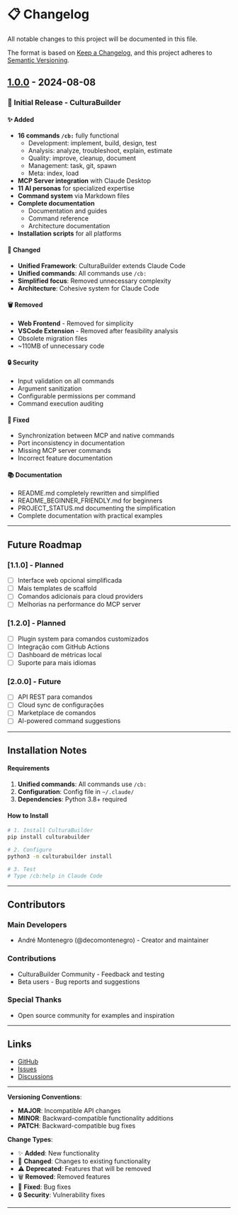 # 📋 Changelog

All notable changes to this project will be documented in this file.

The format is based on [Keep a Changelog](https://keepachangelog.com/en/1.0.0/),
and this project adheres to [Semantic Versioning](https://semver.org/).

## [1.0.0] - 2024-08-08

### 🎉 Initial Release - CulturaBuilder

#### ✨ Added
- **16 commands `/cb:`** fully functional
  - Development: implement, build, design, test
  - Analysis: analyze, troubleshoot, explain, estimate
  - Quality: improve, cleanup, document
  - Management: task, git, spawn
  - Meta: index, load
- **MCP Server integration** with Claude Desktop
- **11 AI personas** for specialized expertise
- **Command system** via Markdown files
- **Complete documentation**
  - Documentation and guides
  - Command reference
  - Architecture documentation
- **Installation scripts** for all platforms

#### 🔄 Changed
- **Unified Framework**: CulturaBuilder extends Claude Code
- **Unified commands**: All commands use `/cb:`
- **Simplified focus**: Removed unnecessary complexity
- **Architecture**: Cohesive system for Claude Code

#### 🗑️ Removed
- **Web Frontend** - Removed for simplicity
- **VSCode Extension** - Removed after feasibility analysis
- Obsolete migration files
- ~110MB of unnecessary code

#### 🔒 Security
- Input validation on all commands
- Argument sanitization
- Configurable permissions per command
- Command execution auditing

#### 🐛 Fixed
- Synchronization between MCP and native commands
- Port inconsistency in documentation
- Missing MCP server commands
- Incorrect feature documentation

#### 📚 Documentation
- README.md completely rewritten and simplified
- README_BEGINNER_FRIENDLY.md for beginners
- PROJECT_STATUS.md documenting the simplification
- Complete documentation with practical examples


---

## Future Roadmap

### [1.1.0] - Planned
- [ ] Interface web opcional simplificada
- [ ] Mais templates de scaffold
- [ ] Comandos adicionais para cloud providers
- [ ] Melhorias na performance do MCP server

### [1.2.0] - Planned
- [ ] Plugin system para comandos customizados
- [ ] Integração com GitHub Actions
- [ ] Dashboard de métricas local
- [ ] Suporte para mais idiomas

### [2.0.0] - Future
- [ ] API REST para comandos
- [ ] Cloud sync de configurações
- [ ] Marketplace de comandos
- [ ] AI-powered command suggestions

---

## Installation Notes

#### Requirements
1. **Unified commands**: All commands use `/cb:`
2. **Configuration**: Config file in `~/.claude/`
3. **Dependencies**: Python 3.8+ required

#### How to Install
```bash
# 1. Install CulturaBuilder
pip install culturabuilder

# 2. Configure
python3 -m culturabuilder install

# 3. Test
# Type /cb:help in Claude Code
```

---

## Contributors

### Main Developers
- André Montenegro (@decomontenegro) - Creator and maintainer

### Contributions
- CulturaBuilder Community - Feedback and testing
- Beta users - Bug reports and suggestions

### Special Thanks
- Open source community for examples and inspiration

---

## Links

- [GitHub](https://github.com/culturabuilder/culturabuilder-mcp)
- [Issues](https://github.com/culturabuilder/culturabuilder-mcp/issues)
- [Discussions](https://github.com/culturabuilder/culturabuilder-mcp/discussions)

---

**Versioning Conventions**:
- **MAJOR**: Incompatible API changes
- **MINOR**: Backward-compatible functionality additions
- **PATCH**: Backward-compatible bug fixes

**Change Types**:
- ✨ **Added**: New functionality
- 🔄 **Changed**: Changes to existing functionality
- ⚠️ **Deprecated**: Features that will be removed
- 🗑️ **Removed**: Removed features
- 🐛 **Fixed**: Bug fixes
- 🔒 **Security**: Vulnerability fixes

---

[1.0.0]: https://github.com/culturabuilder/culturabuilder-mcp/releases/tag/v1.0.0
[0.9.0]: https://github.com/culturabuilder/culturabuilder-mcp/releases/tag/v0.9.0
[0.5.0]: https://github.com/culturabuilder/culturabuilder-mcp/releases/tag/v0.5.0